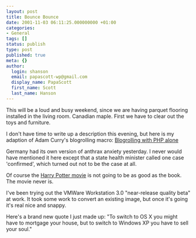 ```yaml
---
layout: post
title: Bounce Bounce
date: 2001-11-03 06:11:25.000000000 +01:00
categories:
- General
tags: []
status: publish
type: post
published: true
meta: {}
author:
  login: shanson
  email: papascott-wp@gmail.com
  display_name: PapaScott
  first_name: Scott
  last_name: Hanson
---
```

<p>This will be a loud and busy weekend, since we are having parquet flooring installed in the living room. Canadian maple. First we have to clear out the toys and furniture.</p>
<p>I don't have time to write up a description this evening, but here is my adaption of Adam Curry's blogrolling macro: <a href="http://shanson.editthispage.com/stories/storyReader$778">Blogrolling with PHP alone</a></p>
<p>Germany had its own version of anthrax anxiety yesterday. I never would have mentioned it here except that a state health minister called one case 'confirmed', which turned out not to be the case at all. </p>
<p>Of course the <a href="http://books.guardian.co.uk/harrypotter/story/0,10761,585560,00.html">Harry Potter movie</a> is not going to be as good as the book. The movie never is.</p>
<p>I've been trying out the VMWare Workstation 3.0 "near-release quality beta" at work. It took some work to convert an existing image, but once it's going it's real nice and snappy.</p>
<p>Here's a brand new quote I just made up: "To switch to OS X you might have to mortgage your house, but to switch to Windows XP you have to sell your soul."</p>

